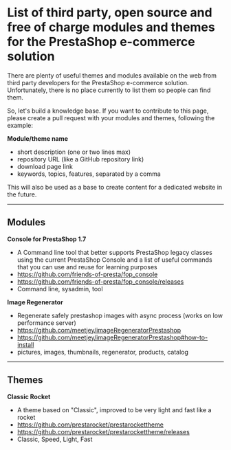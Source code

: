 # List of third party, open source and free of charge modules and themes for the PrestaShop e-commerce solution

There are plenty of useful themes and modules available on the web from third party developers for the PrestaShop e-commerce solution. Unfortunately, there is no place currently to list them so people can find them.

So, let's build a knowledge base. If you want to contribute to this page, please create a pull request with your modules and themes, following the example:

**Module/theme name**
* short description (one or two lines max)
* repository URL (like a GitHub repository link)
* download page link
* keywords, topics, features, separated by a comma

This will also be used as a base to create content for a dedicated website in the future.

---

## Modules

**Console for PrestaShop 1.7**
* A Command line tool that better supports PrestaShop legacy classes using the current PrestaShop Console and a list of useful commands that you can use and reuse for learning purposes
* https://github.com/friends-of-presta/fop_console
* https://github.com/friends-of-presta/fop_console/releases
* Command line, sysadmin, tool

**Image Regenerator**
* Regenerate safely prestashop images with async process (works on low performance server)
* https://github.com/meetjey/imageRegeneratorPrestashop
* https://github.com/meetjey/imageRegeneratorPrestashop#how-to-install
* pictures, images, thumbnails, regenerator, products, catalog



---

## Themes

**Classic Rocket**
* A theme based on "Classic", improved to be very light and fast like a rocket
* https://github.com/prestarocket/prestarockettheme
* https://github.com/prestarocket/prestarockettheme/releases
* Classic, Speed, Light, Fast
